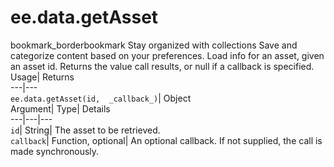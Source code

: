  
#  ee.data.getAsset 
bookmark_borderbookmark Stay organized with collections  Save and categorize content based on your preferences.
Load info for an asset, given an asset id. 
Returns the value call results, or null if a callback is specified.
Usage| Returns  
---|---  
`ee.data.getAsset(id,  _callback_)`| Object  
Argument| Type| Details  
---|---|---  
`id`| String| The asset to be retrieved.  
`callback`| Function, optional| An optional callback. If not supplied, the call is made synchronously.  
